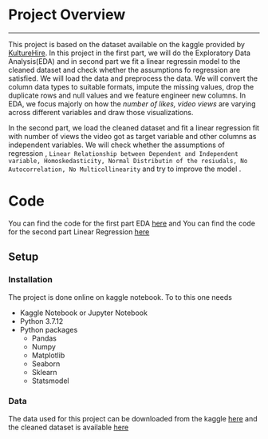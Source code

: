 # Project Overview 
---
This project is based on the dataset available on the kaggle provided by [KultureHire](https://www.kaggle.com/datasets/kathir1k/youtube-influencers-data). In this project in the first part, we will do the Exploratory Data Analysis(EDA) and in second part we fit a linear regressin model to the cleaned dataset and check whether the assumptions fo regression are satisfied. We will load the data and preprocess the data. We will convert the column data types to suitable formats, impute the missing values, drop the duplicate rows and null values and we feature engineer new columns. In EDA, we focus majorly on how the *number of likes, video views*  are varying across different variables and draw those visualizations. 

In the second part, we load the cleaned dataset and fit a linear regression fit with  number of views the video got as target variable and other columns as independent variables. We will check whether the assumptions of regression , `Linear Relationship between Dependent and Independent variable, Homoskedasticity, Normal Distributin of the resiudals, No Autocorrelation, No Multicollinearity` and try to improve the model . 

# Code 
You can find the code for the first part EDA [here](https://github.com/RamaTadi/Data-Science-Projects/blob/main/Youtube%20Analysis%20and%20Modelling/%20eda-on-youtube-channels.ipynb) and 
You can find the code for the second part Linear Regression [here](https://github.com/RamaTadi/Data-Science-Projects/blob/main/Youtube%20Analysis%20and%20Modelling/linear-regression-assumptions.ipynb)

## Setup

### Installation 

The project is done online on kaggle notebook. 
To to this one needs

* Kaggle Notebook or Jupyter Notebook
* Python 3.7.12
* Python packages
    * Pandas
    * Numpy
    * Matplotlib
    * Seaborn 
    * Sklearn 
    * Statsmodel

### Data 
The data used for this project can be downloaded from the kaggle [here](https://www.kaggle.com/datasets/kathir1k/youtube-influencers-data) and the cleaned dataset is available [here]()
